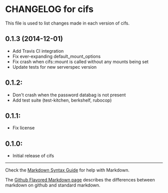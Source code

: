 # CHANGELOG for cifs

This file is used to list changes made in each version of cifs.

## 0.1.3 (2014-12-01)

* Add Travis CI integration
* Fix ever-expanding default_mount_options
* Fix crash when cifs::mount is called without any mounts being set
* Update tests for new serverspec version

## 0.1.2:

* Don't crash when the password databag is not present
* Add test suite (test-kitchen, berkshelf, rubocop)

## 0.1.1:

* Fix license

## 0.1.0:

* Initial release of cifs

- - -
Check the [Markdown Syntax Guide](http://daringfireball.net/projects/markdown/syntax) for help with Markdown.

The [Github Flavored Markdown page](http://github.github.com/github-flavored-markdown/) describes the differences between markdown on github and standard markdown.
